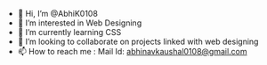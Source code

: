 - 👋 Hi, I’m @AbhiK0108
- 👀 I’m interested in Web Designing
- 🌱 I’m currently learning CSS
- 💞️ I’m looking to collaborate on projects linked with web designing
- 📫 How to reach me : Mail Id: abhinavkaushal0108@gmail.com

<!---
AbhiK0108/AbhiK0108 is a ✨ special ✨ repository because its `README.md` (this file) appears on your GitHub profile.
You can click the Preview link to take a look at your changes.
--->
